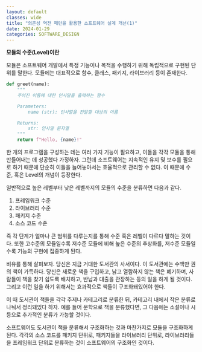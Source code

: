 ```yaml
---
layout: default
classes: wide
title: "의존성 역전 패턴을 활용한 소프트웨어 설계 개선(1)"
date: 2024-01-29
categories: SOFTWARE_DESIGN
---
```


**모듈의 수준(Level)이란**

모듈은 소프트웨어 개발에서 특정 기능이나 목적을 수행하기 위해 독립적으로 구현된 단위를 말한다. 모듈에는 대표적으로 함수, 클래스, 패키지, 라이브러리 등이 존재한다.

```python
def greet(name):
    """
    주어진 이름에 대한 인사말을 출력하는 함수

    Parameters:
        name (str): 인사말을 전달할 대상의 이름

    Returns:
        str: 인사말 문자열
    """
    return f"Hello, {name}!"
```

한 개의 프로그램을 구성하는 데는 여러 가지 기능이 필요하고, 이들을 각각 모듈을 통해 만들어내는 데 성공했다 가정하자. 그런데 소프트웨어는 지속적인 유지 및 보수를 필요로 하기 때문에 단순히 이들을 늘어놓아서는 효율적으로 관리할 수 없다. 이 때문에 수준, 혹은 Level의 개념이 등장한다.

일반적으로 높은 레벨부터 낮은 레벨까지의 모듈의 수준을 분류하면 다음과 같다.

1. 프레임워크 수준
2. 라이브러리 수준
3. 패키지 수준
4. 소스 코드 수준

즉 각 단계가 얼마나 큰 범위를 다루는지를 통해 수준 혹은 레벨이 다르다 말하는 것이다. 또한 고수준의 모듈일수록 저수준 모듈에 비해 높은 수준의 추상화를, 저수준 모듈일수록 기능의 구현에 집중하게 된다.

비유를 통해 살펴보자. 당신은 지금 거대한 도서관의 사서이다. 이 도서관에는 수백만 권의 책이 가득하다. 당신은 새로운 책을 구입하고, 낡고 열람하지 않는 책은 폐기하며, 사람들이 책을 찾기 쉽도록 배치하고, 반납과 대출을 관장하는 등의 일을 하게 될 것이다. 그리고 이런 일을 하기 위해서는 효과적으로 책들이 구조화돼있어야 한다.

이 때 도서관이 책들을 각각 주제나 카테고리로 분류한 뒤, 카테고리 내에서 작은 분류로 나눠서 정리돼있다 하자. 예를 들어 문학으로 책을 분류했다면, 그 다음에는 소설이나 시 등으로 추가적인 분류가 가능할 것이다.

소프트웨어도 도서관이 책을 분류해서 구조화하는 것과 마찬가지로 모듈을 구조화하게 된다. 각각의 소스 코드를 패키지 단위로, 패키지들을 라이브러리 단위로, 라이브러리들을 프레임워크 단위로 분류하는 것이 소프트웨어의 구조화인 것이다.
